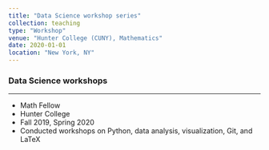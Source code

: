 ```yaml
---
title: "Data Science workshop series"
collection: teaching
type: "Workshop"
venue: "Hunter College (CUNY), Mathematics"
date: 2020-01-01
location: "New York, NY"
---
```


### Data Science workshops
---
* Math Fellow
* Hunter College
* Fall 2019, Spring 2020
* Conducted workshops on Python, data analysis, visualization, Git, and LaTeX
